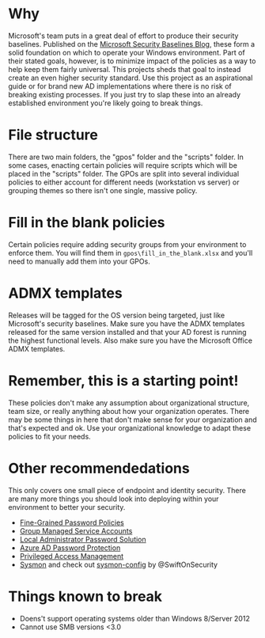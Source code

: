 # Why
Microsoft's team puts in a great deal of effort to produce their security baselines. Published on the [Microsoft Security Baselines Blog](https://techcommunity.microsoft.com/t5/microsoft-security-baselines/bg-p/Microsoft-Security-Baselines), these form a solid foundation on which to operate your Windows environment. Part of their stated goals, however, is to minimize impact of the policies as a way to help keep them fairly universal. This projects sheds that goal to instead create an even higher security standard. Use this project as an aspirational guide or for brand new AD implementations where there is no risk of breaking existing processes. If you just try to slap these into an already established environment you're likely going to break things.

# File structure
There are two main folders, the "gpos" folder and the "scripts" folder. In some cases, enacting certain policies will require scripts which will be placed in the "scripts" folder. The GPOs are split into several individual policies to either account for different needs (workstation vs server) or grouping themes so there isn't one single, massive policy.

# Fill in the blank policies
Certain policies require adding security groups from your environment to enforce them. You will find them in `gpos\fill_in_the_blank.xlsx` and you'll need to manually add them into your GPOs.

# ADMX templates
Releases will be tagged for the OS version being targeted, just like Microsoft's security baselines. Make sure you have the ADMX templates released for the same version installed and that your AD forest is running the highest functional levels. Also make sure you have the Microsoft Office ADMX templates.

# Remember, this is a starting point!
These policies don't make any assumption about organizational structure, team size, or really anything about how your organization operates. There may be some things in here that don't make sense for your organization and that's expected and ok. Use your organizational knowledge to adapt these policies to fit your needs. 

# Other recommendedations
This only covers one small piece of endpoint and identity security. There are many more things you should look into deploying within your environment to better your security.
* [Fine-Grained Password Policies](https://docs.microsoft.com/en-us/previous-versions/windows/it-pro/windows-server-2008-R2-and-2008/cc770394(v=ws.10))
* [Group Managed Service Accounts](https://docs.microsoft.com/en-us/windows-server/security/group-managed-service-accounts/group-managed-service-accounts-overview)
* [Local Administrator Password Solution](https://docs.microsoft.com/en-us/windows/security/identity-protection/access-control/local-accounts#sec-create-unique-passwords)
* [Azure AD Password Protection](https://docs.microsoft.com/en-us/azure/active-directory/authentication/concept-password-ban-bad-on-premises)
* [Privileged Access Management](https://docs.microsoft.com/en-us/microsoft-identity-manager/pam/privileged-identity-management-for-active-directory-domain-services)
* [Sysmon](https://docs.microsoft.com/en-us/sysinternals/downloads/sysmon) and check out [sysmon-config](https://github.com/SwiftOnSecurity/sysmon-config) by @SwiftOnSecurity

# Things known to break
* Doens't support operating systems older than Windows 8/Server 2012
* Cannot use SMB versions <3.0
